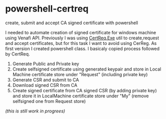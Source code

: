 # powershell-certreq
create, submit and accept CA signed certificate with powershell

I needed to automate creation of signed certificate for windows machine using Venafi API.
Previously I was using [CertReq.Exe](https://docs.microsoft.com/en-us/windows-server/administration/windows-commands/certreq_1 "Microsoft Documentation") util to create,request and accept certificates, but for this task I want to avoid using CerReg.
As first version I created powershell class. I basicaly copied process followed by CertReq.

1. Generate Public and Private key
2. Create selfsigned certificate using generated keypair and store in Local Machine certificate store under "Request" (including private key)
3. Generate CSR and submit to CA
4. Download signed CSR from CA
5. Create signed certificate from CA signed CSR (by adding private key) and store it in LocalMachine certificate store under "My" (remove selfsigned one from Request store)

_(this is still work in progrees)_
